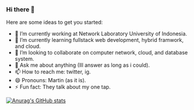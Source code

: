 ### Hi there 👋


Here are some ideas to get you started:

- 🔭 I’m currently working at Network Laboratory University of Indonesia.
- 🌱 I’m currently learning fullstack web development, hybrid framwork, and cloud.
- 👯 I’m looking to collaborate on computer network, cloud, and database system.
- 💬 Ask me about anything (Ill answer as long as i could).
- 📫 How to reach me: twitter, ig.
- 😄 Pronouns: Martin (as it is).
- ⚡ Fun fact: They talk about my one tap.

[![Anurag's GitHub stats](https://github-readme-stats.vercel.app/api?username=martinhizkia)](https://github.com/anuraghazra/github-readme-stats)

